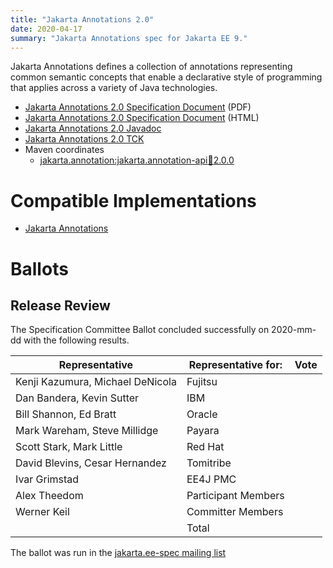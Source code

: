 ```yaml
---
title: "Jakarta Annotations 2.0"
date: 2020-04-17
summary: "Jakarta Annotations spec for Jakarta EE 9."
---
```

Jakarta Annotations defines a collection of annotations representing common semantic concepts that
enable a declarative style of programming that applies across a variety of Java technologies.

* [Jakarta Annotations 2.0 Specification Document](./annotations-spec-2.0.pdf) (PDF)
* [Jakarta Annotations 2.0 Specification Document](./annotations-spec-2.0.html) (HTML)
* [Jakarta Annotations 2.0 Javadoc](./apidocs)
* [Jakarta Annotations 2.0 TCK]()
* Maven coordinates
  * [jakarta.annotation:jakarta.annotation-api:jar:2.0.0]()

# Compatible Implementations

* [Jakarta Annotations]()

# Ballots

## Release Review

The Specification Committee Ballot concluded successfully on 2020-mm-dd with the following results.

| Representative                                 | Representative for: | Vote |
|------------------------------------------------|---------------------|------|
| Kenji Kazumura, Michael DeNicola               | Fujitsu             |      |
| Dan Bandera, Kevin Sutter                      | IBM                 |      |
| Bill Shannon, Ed Bratt                         | Oracle              |      |
| Mark Wareham, Steve Millidge                   | Payara              |      |
| Scott Stark, Mark Little                       | Red Hat             |      |
| David Blevins, Cesar Hernandez                 | Tomitribe           |      |
| Ivar Grimstad                                  | EE4J PMC            |      |
| Alex Theedom                                   | Participant Members |      |
| Werner Keil                                    | Committer Members   |      |
|                                                | Total               |      |

The ballot was run in the [jakarta.ee-spec mailing list]()
